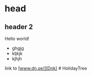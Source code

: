 # head #

## header 2 #

Hello world!

- ghgjg
- kljkjk
- kjhjh

link to [www.dn.se/](Dnk)
#   H o l i d a y T r e e  
 